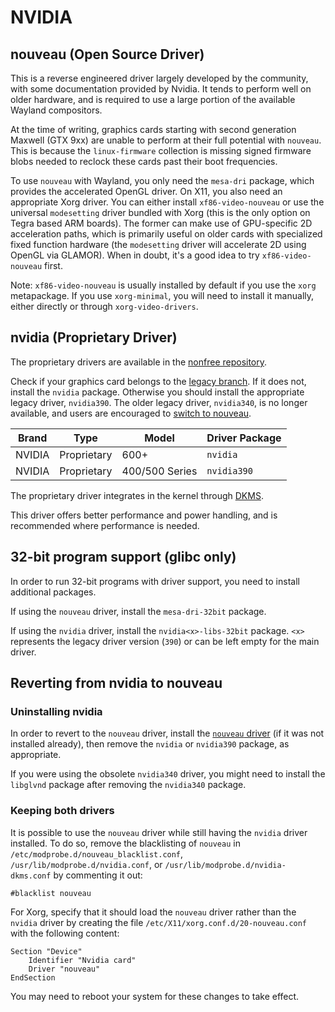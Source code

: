 # NVIDIA

## nouveau (Open Source Driver)

This is a reverse engineered driver largely developed by the community, with
some documentation provided by Nvidia. It tends to perform well on older
hardware, and is required to use a large portion of the available Wayland
compositors.

At the time of writing, graphics cards starting with second generation Maxwell
(GTX 9xx) are unable to perform at their full potential with `nouveau`. This is
because the `linux-firmware` collection is missing signed firmware blobs needed
to reclock these cards past their boot frequencies.

To use `nouveau` with Wayland, you only need the `mesa-dri` package, which
provides the accelerated OpenGL driver. On X11, you also need an appropriate
Xorg driver. You can either install `xf86-video-nouveau` or use the universal
`modesetting` driver bundled with Xorg (this is the only option on Tegra based
ARM boards). The former can make use of GPU-specific 2D acceleration paths,
which is primarily useful on older cards with specialized fixed function
hardware (the `modesetting` driver will accelerate 2D using OpenGL via GLAMOR).
When in doubt, it's a good idea to try `xf86-video-nouveau` first.

Note: `xf86-video-nouveau` is usually installed by default if you use the `xorg`
metapackage. If you use `xorg-minimal`, you will need to install it manually,
either directly or through `xorg-video-drivers`.

## nvidia (Proprietary Driver)

The proprietary drivers are available in the [nonfree
repository](../../../xbps/repositories/index.md#nonfree).

Check if your graphics card belongs to the [legacy
branch](https://www.nvidia.com/en-us/drivers/unix/legacy-gpu/). If it does not,
install the `nvidia` package. Otherwise you should install the appropriate
legacy driver, `nvidia390`. The older legacy driver, `nvidia340`, is no longer
available, and users are encouraged to [switch to
nouveau](#reverting-from-nvidia-to-nouveau).

| Brand  | Type        | Model          | Driver Package |
|--------|-------------|----------------|----------------|
| NVIDIA | Proprietary | 600+           | `nvidia`       |
| NVIDIA | Proprietary | 400/500 Series | `nvidia390`    |

The proprietary driver integrates in the kernel through
[DKMS](../../kernel.md#dynamic-kernel-module-support-dkms).

This driver offers better performance and power handling, and is recommended
where performance is needed.

## 32-bit program support (glibc only)

In order to run 32-bit programs with driver support, you need to install
additional packages.

If using the `nouveau` driver, install the `mesa-dri-32bit` package.

If using the `nvidia` driver, install the `nvidia<x>-libs-32bit` package. `<x>`
represents the legacy driver version (`390`) or can be left empty for the main
driver.

## Reverting from nvidia to nouveau

### Uninstalling nvidia

In order to revert to the `nouveau` driver, install the [`nouveau`
driver](#nouveau-open-source-driver) (if it was not installed already), then
remove the `nvidia` or `nvidia390` package, as appropriate.

If you were using the obsolete `nvidia340` driver, you might need to install the
`libglvnd` package after removing the `nvidia340` package.

### Keeping both drivers

It is possible to use the `nouveau` driver while still having the `nvidia`
driver installed. To do so, remove the blacklisting of `nouveau` in
`/etc/modprobe.d/nouveau_blacklist.conf`, `/usr/lib/modprobe.d/nvidia.conf`, or
`/usr/lib/modprobe.d/nvidia-dkms.conf` by commenting it out:

```
#blacklist nouveau
```

For Xorg, specify that it should load the `nouveau` driver rather than the
`nvidia` driver by creating the file `/etc/X11/xorg.conf.d/20-nouveau.conf` with
the following content:

```
Section "Device"
    Identifier "Nvidia card"
    Driver "nouveau"
EndSection
```

You may need to reboot your system for these changes to take effect.
